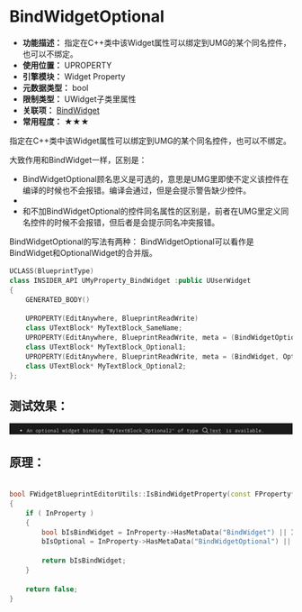 ﻿# BindWidgetOptional

- **功能描述：** 指定在C++类中该Widget属性可以绑定到UMG的某个同名控件，也可以不绑定。
- **使用位置：** UPROPERTY
- **引擎模块：** Widget Property
- **元数据类型：** bool
- **限制类型：** UWidget子类里属性
- **关联项：** [BindWidget](../BindWidget/BindWidget.md)
- **常用程度：** ★★★

指定在C++类中该Widget属性可以绑定到UMG的某个同名控件，也可以不绑定。

大致作用和BindWidget一样，区别是：

- BindWidgetOptional顾名思义是可选的，意思是UMG里即使不定义该控件在编译的时候也不会报错。编译会通过，但是会提示警告缺少控件。
-
- 和不加BindWidgetOptional的控件同名属性的区别是，前者在UMG里定义同名控件的时候不会报错，但后者是会提示同名冲突报错。

BindWidgetOptional的写法有两种：
BindWidgetOptional可以看作是BindWidget和OptionalWidget的合并版。

```cpp
UCLASS(BlueprintType)
class INSIDER_API UMyProperty_BindWidget :public UUserWidget
{
	GENERATED_BODY()

	UPROPERTY(EditAnywhere, BlueprintReadWrite)
	class UTextBlock* MyTextBlock_SameName;
	UPROPERTY(EditAnywhere, BlueprintReadWrite, meta = (BindWidgetOptional))
	class UTextBlock* MyTextBlock_Optional1;
	UPROPERTY(EditAnywhere, BlueprintReadWrite, meta = (BindWidget, OptionalWidget))
	class UTextBlock* MyTextBlock_Optional2;
};
```

## 测试效果：

![Untitled](Untitled.png)

## 原理：

```cpp

bool FWidgetBlueprintEditorUtils::IsBindWidgetProperty(const FProperty* InProperty, bool& bIsOptional)
{
	if ( InProperty )
	{
		bool bIsBindWidget = InProperty->HasMetaData("BindWidget") || InProperty->HasMetaData("BindWidgetOptional");
		bIsOptional = InProperty->HasMetaData("BindWidgetOptional") || ( InProperty->HasMetaData("OptionalWidget") || InProperty->GetBoolMetaData("OptionalWidget") );

		return bIsBindWidget;
	}

	return false;
}
```